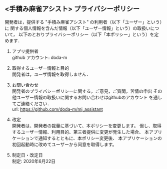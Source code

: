 ## <手積み麻雀アシスト> プライバシーポリシー

開発者は，提供する "手積み麻雀アシスト" の利用者（以下「ユーザー」という）に
関する個人情報を含んだ情報（以下「ユーザー情報」という）の取扱いについて，
以下のとおりプライバシーポリシー（以下「本ポリシー」という）を定めます．

1. アプリ提供者<br>
github アカウント: doda-m

2. 取得するユーザー情報と目的<br>
開発者は，ユーザ情報を取得しません．

3. お問い合わせ<br>
開発者のプライバシーポリシーに関する，ご意見，ご質問，苦情の申出
その他ユーザー情報の取扱いに関するお問い合わせはgithubのアカウント
を通してご連絡ください．<br>
url: https://github.com/doda-m/mj_assistant

4. 改定<br>
開発者は、開発者の裁量に基づいて、本ポリシーを変更します。
但し、取得するユーザー情報、利用目的、第三者提供に変更が発生した場合、
本アプリケーションで通知するとともに、本ポリシー変更後、
本アプリケーションの初回起動時に改めてユーザーから同意を取得します。

5. 制定日・改定日<br>
制定: 2020年6月22日